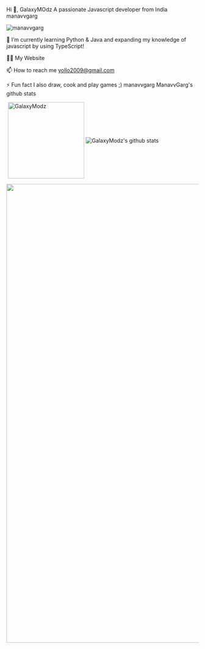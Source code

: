Hi 👋, GalaxyMOdz
A passionate Javascript developer from India
manavvgarg
<p align="left"> <img src="https://komarev.com/ghpvc/?username=manavvgarg" alt="manavvgarg" /> </p>

🌱 I’m currently learning Python & Java and expanding my knowledge of javascript by using TypeScript!

👨‍💻 My Website

📫 How to reach me yollo2009@gmail.com

⚡ Fun fact I also draw, cook and play games ;)
 manavvgarg ManavvGarg's github stats
<p>&nbsp;<img align="center" src="https://github-readme-stats.vercel.app/api?username=GalaxyModz&show_icons=true&theme=dracula" alt="GalaxyModz" height="200"/>
<img align="center" src="https://github-readme-stats.vercel.app/api/top-langs/?username=GalaxyModz&hide=lua&theme=dracula" alt="GalaxyModz's github stats"/>
<div><img src="https://github-profile-trophy.vercel.app/?username=GalaxyMOdz&theme=dracula" width="1200"></div></p>
